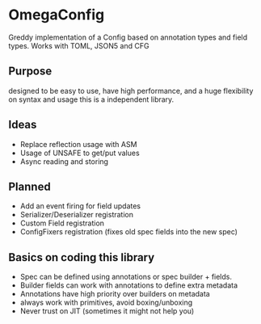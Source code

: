 # OmegaConfig
Greddy implementation of a Config based on annotation types and field types.
Works with TOML, JSON5 and CFG

## Purpose
designed to be easy to use, have high performance, and a huge flexibility on syntax and usage
this is a independent library.

## Ideas
- Replace reflection usage with ASM
- Usage of UNSAFE to get/put values
- Async reading and storing

## Planned
- Add an event firing for field updates
- Serializer/Deserializer registration
- Custom Field registration
- ConfigFixers registration (fixes old spec fields into the new spec)

## Basics on coding this library
- Spec can be defined using annotations or spec builder + fields.
- Builder fields can work with annotations to define extra metadata
- Annotations have high priority over builders on metadata
- always work with primitives, avoid boxing/unboxing
- Never trust on JIT (sometimes it might not help you)